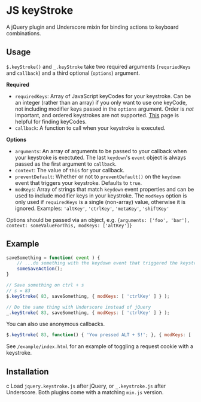 # JS keyStroke

A jQuery plugin and Underscore mixin for binding actions to keyboard combinations.

## Usage

`$.keyStroke()` and `_.keyStroke` take two required arguments (`requriedKeys` and `callback`) and a third optional (`options`) argument.

**Required**
* `requiredKeys`: Array of JavaScript keyCodes for your keystroke.  Can be an integer (rather than an array) if you only want to use one keyCode, not including modifier keys passed in the `options` argument.  Order is *not* important, and ordered keystrokes are not supported.  [This](http://www.w3.org/2002/09/tests/keys.html) page is helpful for finding keyCodes.
* `callback`: A function to call when your keystroke is executed.

**Options**
* `arguments`: An array of arguments to be passed to your callback when your keystroke is exectuted.  The last `keydown`'s `event` object is always passed as the first argument to `callback`.
* `context`: The value of `this` for your callback.
* `preventDefault`: Whether or not to `preventDefault()` on the `keydown` event that triggers your keystroke. Defaults to `true`.
* `modKeys`: Array of strings that match `keydown` event properties and can be used to include modifier keys in your keystroke.  The `modKeys` option is only used if `requiredKeys` is a single (non-array) value, otherwise it is ignored.  Examples: `'altKey'`, `'ctrlKey'`, `'metaKey'`, `'shiftKey'`

Options should be passed via an object, e.g. `{arguments: ['foo', 'bar'], context: someValueForThis, modKeys: ['altKey']}`

## Example

```javascript
saveSomething = function( event ) {
	// ...do something with the keydown event that triggered the keystroke
	someSaveAction();
}

// Save something on ctrl + s
// s = 83
$.keyStroke( 83, saveSomething, { modKeys: [ 'ctrlKey' ] } );

// Do the same thing with Underscore instead of jQuery
_.keyStroke( 83, saveSomething, { modKeys: [ 'ctrlKey' ] } );
```

You can also use anonymous callbacks.

```javascript
$.keyStroke( 83, function() { 'You pressed ALT + S!'; }, { modKeys: [ 'altKey' ] } );
```

See `/example/index.html` for an example of toggling a request cookie with a keystroke.

## Installation
c
Load `jquery.keystroke.js` after jQuery, or `_.keystroke.js` after Underscore.  Both plugins come with a matching `min.js` version.
